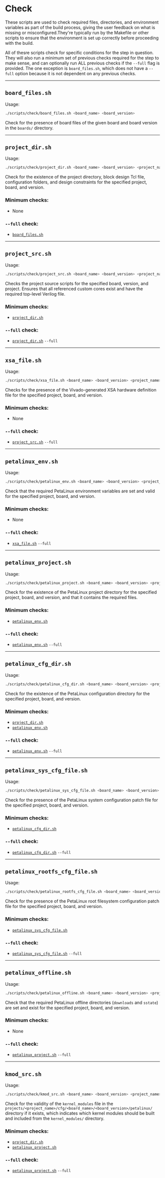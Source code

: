 # Check

These scripts are used to check required files, directories, and environment variables as part of the build process, giving the user feedback on what is missing or misconfigured.They're typically run by the Makefile or other scripts to ensure that the environment is set up correctly before proceeding with the build.

All of thesre scripts check for specific conditions for the step in question. They will also run a minimum set of previous checks required for the step to make sense, and can optionally run ALL previous checks if the `--full` flag is provided. The one exception is `board_files.sh`, which does not have a `--full` option because it is not dependent on any previous checks.

---

## `board_files.sh`

Usage:
```bash
./scripts/check/board_files.sh <board_name> <board_version>
```
Check for the presence of board files of the given board and board version in the `boards/` directory.

---

## `project_dir.sh`
Usage:
```bash
./scripts/check/project_dir.sh <board_name> <board_version> <project_name> [--full]
```
Check for the existence of the project directory, block design Tcl file, configuration folders, and design constraints for the specified project, board, and version.

### Minimum checks:
- None

### `--full` check:
- [`board_files.sh`](#board_filessh)

---

## `project_src.sh`
Usage:
```bash
./scripts/check/project_src.sh <board_name> <board_version> <project_name> [--full]
```
Checks the project source scripts for the specified board, version, and project. Ensures that all referenced custom cores exist and have the required top-level Verilog file.

### Minimum checks:
- [`project_dir.sh`](#project_dirsh)

### `--full` check:
- [`project_dir.sh`](#project_dirsh) `--full`

---

## `xsa_file.sh`
Usage:
```bash
./scripts/check/xsa_file.sh <board_name> <board_version> <project_name> [--full]
```
Checks for the presence of the Vivado-generated XSA hardware definition file for the specified project, board, and version.

### Minimum checks:
- None

### `--full` check:
- [`project_src.sh`](#project_srcsh) `--full`

---

## `petalinux_env.sh`
Usage:
```bash
./scripts/check/petalinux_env.sh <board_name> <board_version> <project_name> [--full]
```
Check that the required PetaLinux environment variables are set and valid for the specified project, board, and version.

### Minimum checks:
- None

### `--full` check:
- [`xsa_file.sh`](#xsa_filesh) `--full`

---

## `petalinux_project.sh`
Usage:
```bash
./scripts/check/petalinux_project.sh <board_name> <board_version> <project_name> [--full]
```
Check for the existence of the PetaLinux project directory for the specified project, board, and version, and that it contains the required files.

### Minimum checks:
- [`petalinux_env.sh`](#petalinux_envsh)

### `--full` check:
- [`petalinux_env.sh`](#petalinux_envsh) `--full`

---

## `petalinux_cfg_dir.sh`
Usage:
```bash
./scripts/check/petalinux_cfg_dir.sh <board_name> <board_version> <project_name> [--full]
```
Check for the existence of the PetaLinux configuration directory for the specified project, board, and version.

### Minimum checks:
- [`project_dir.sh`](#project_dirsh)
- [`petalinux_env.sh`](#petalinux_envsh)

### `--full` check:
- [`petalinux_env.sh`](#petalinux_envsh) `--full`

---

## `petalinux_sys_cfg_file.sh`
Usage:
```bash
./scripts/check/petalinux_sys_cfg_file.sh <board_name> <board_version> <project_name> [--full]
```
Check for the presence of the PetaLinux system configuration patch file for the specified project, board, and version.

### Minimum checks:
- [`petalinux_cfg_dir.sh`](#petalinux_cfg_dirsh)

### `--full` check:
- [`petalinux_cfg_dir.sh`](#petalinux_cfg_dirsh) `--full`

---

## `petalinux_rootfs_cfg_file.sh`
Usage:
```bash
./scripts/check/petalinux_rootfs_cfg_file.sh <board_name> <board_version> <project_name> [--full]
```
Check for the presence of the PetaLinux root filesystem configuration patch file for the specified project, board, and version.

### Minimum checks:
- [`petalinux_sys_cfg_file.sh`](#petalinux_sys_cfg_filesh)

### `--full` check:
- [`petalinux_sys_cfg_file.sh`](#petalinux_sys_cfg_filesh) `--full`

---

## `petalinux_offline.sh`
Usage:
```bash
./scripts/check/petalinux_offline.sh <board_name> <board_version> <project_name> [--full]
```
Check that the required PetaLinux offline directories (`downloads` and `sstate`) are set and exist for the specified project, board, and version.

### Minimum checks:
- None

### `--full` check:
- [`petalinux_project.sh`](#petalinux_projectsh) `--full`

---

## `kmod_src.sh`
Usage:
```bash
./scripts/check/kmod_src.sh <board_name> <board_version> <project_name> [--full]
```
Check for the validity of the `kernel_modules` file in the `projects/<project_name>/cfg/<board_name>/<board_version>/petalinux/` directory if it exists, which indicates which kernel modules should be built and included from the `kernel_modules/` directory.

### Minimum checks:
- [`project_dir.sh`](#project_dirsh)
- [`petalinux_project.sh`](#petalinux_projectsh)

### `--full` check:
- [`petalinux_project.sh`](#petalinux_projectsh) `--full`
